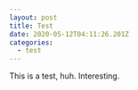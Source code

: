 ```yaml
---
layout: post
title: Test
date: 2020-05-12T04:11:26.201Z
categories:
  - test
---
```

This is a test, huh. Interesting.